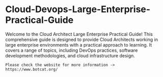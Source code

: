 # Cloud-Devops-Large-Enterprise-Practical-Guide

Welcome to the Cloud Architect Large Enterprise Practical Guide! This comprehensive guide is designed to provide Cloud Architects working in large enterprise environments with a practical approach to learning. It covers a range of topics, including DevOps practices, software development methodologies, and cloud infrastructure design.


    Please check the website for more information -> https://www.botcat.org/
